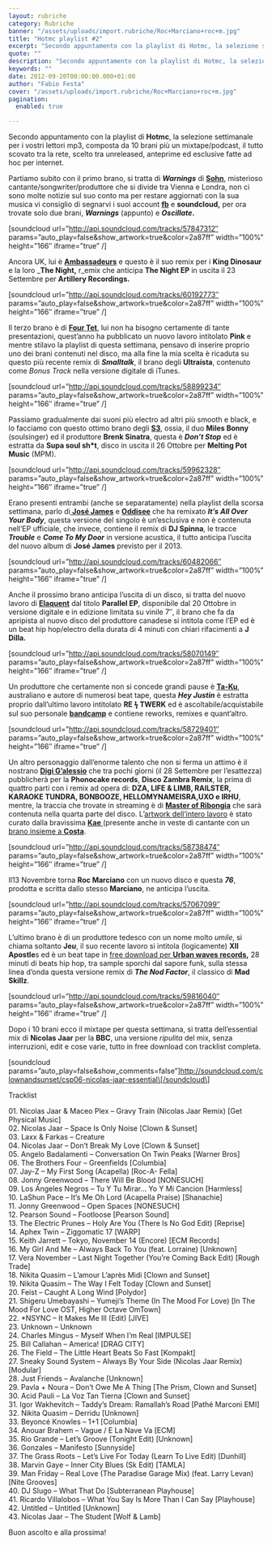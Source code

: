 ```yaml
---
layout: rubriche
category: Rubriche
banner: "/assets/uploads/import.rubriche/Roc+Marciano+roc+m.jpg"
title: "Hotmc playlist #2"
excerpt: "Secondo appuntamento con la playlist di Hotmc, la selezione settimanale per i vostri lettori mp3, composta da 10 brani più un mixtape/podcast, il tutto scovato tra la rete, scelto tra unreleased, anteprime ed esclusive fatte ad hoc per internet. Partiamo subito con il primo brano, si tratta di Warnings di Sohn, misterioso cantante/songwriter/produttore che si divide [&hellip"
quote: ""
description: "Secondo appuntamento con la playlist di Hotmc, la selezione settimanale per i vostri lettori mp3, composta da 10 brani più un mixtape/podcast, il tutto scovato tra la rete, scelto tra unreleased, anteprime ed esclusive fatte ad hoc per internet. Partiamo subito con il primo brano, si tratta di Warnings di Sohn, misterioso cantante/songwriter/produttore che si divide [&hellip"
keywords: ""
date: 2012-09-20T00:00:00.000+01:00
author: "Fabio Festa"
cover: "/assets/uploads/import.rubriche/Roc+Marciano+roc+m.jpg"
pagination:
  enabled: true

---
```


Secondo appuntamento con la playlist di **Hotmc**, la selezione settimanale per i vostri lettori mp3, composta da 10 brani più un mixtape/podcast, il tutto scovato tra la rete, scelto tra unreleased, anteprime ed esclusive fatte ad hoc per internet.

Partiamo subito con il primo brano, si tratta di _**Warnings**_ di [**Sohn**](https://soundcloud.com/sohnmusic), misterioso cantante/songwriter/produttore che si divide tra Vienna e Londra, non ci sono molte notizie sul suo conto ma per restare aggiornati con la sua musica vi consiglio di segnarvi i suoi account **[fb](https://facebook.com/sohnmusic)** e **soundcloud,** per ora trovate solo due brani, _**Warnings**_ (appunto) e **_Oscillate_.**

\[soundcloud url=”http://api.soundcloud.com/tracks/57847312″ params=”auto\_play=false&show\_artwork=true&color=2a87ff” width=”100%” height=”166″ iframe=”true” /\]

Ancora UK, lui è [**Ambassadeurs**](https://soundcloud.com/ambassadeurs) e questo è il suo remix per i **King Dinosaur** e la loro _**The Night,** r_emix che anticipa **The Night EP** in uscita il 23 Settembre per **Artillery Recordings.**

\[soundcloud url=”http://api.soundcloud.com/tracks/60192773″ params=”auto\_play=false&show\_artwork=true&color=2a87ff” width=”100%” height=”166″ iframe=”true” /\]

Il terzo brano è di [**Four Tet**](https://soundcloud.com/four-tet), lui non ha bisogno certamente di tante presentazioni, quest’anno ha pubblicato un nuovo lavoro intitolato **Pink** e mentre stilavo la playlist di questa settimana, pensavo di inserire proprio uno dei brani contenuti nel disco, ma alla fine la mia scelta è ricaduta su questo più recente remix di **_Smalltalk_**, il brano degli **Ultraísta**, contenuto come _Bonus Track_ nella versione digitale di iTunes.

\[soundcloud url=”http://api.soundcloud.com/tracks/58899234″ params=”auto\_play=false&show\_artwork=true&color=2a87ff” width=”100%” height=”166″ iframe=”true” /\]

Passiamo gradualmente dai suoni più electro ad altri più smooth e black, e lo facciamo con questo ottimo brano degli [**S3**](https://www.facebook.com/supasoulshit), ossia, il duo **Miles Bonny** (soulsinger) ed il produttore **Brenk Sinatra**, questa è **_Don’t Stop_** ed è estratta da **Supa soul sh\*t**, disco in uscita il 26 Ottobre per **Melting Pot Music** (MPM).

\[soundcloud url=”http://api.soundcloud.com/tracks/59962328″ params=”auto\_play=false&show\_artwork=true&color=2a87ff” width=”100%” height=”166″ iframe=”true” /\]

Erano presenti entrambi (anche se separatamente) nella playlist della scorsa settimana, parlo di[ **José James**](https://soundcloud.com/josejamesworldwide) e **[Oddisee](https://soundcloud.com/oddiseemusic)** che ha remixato _**It’s All Over Your Body**_, questa versione del singolo è un’esclusiva e non è contenuta nell’EP ufficiale, che invece, contiene il remix di **DJ Spinna**, le tracce _**Trouble**_ e _**Come To My Door**_ in versione acustica, il tutto anticipa l’uscita del nuovo album di **José James** previsto per il 2013.

\[soundcloud url=”http://api.soundcloud.com/tracks/60482066″ params=”auto\_play=false&show\_artwork=true&color=2a87ff” width=”100%” height=”166″ iframe=”true” /\]

Anche il prossimo brano anticipa l’uscita di un disco, si tratta del nuovo lavoro di [**Elaquent**](https://soundcloud.com/elaquent) dal titolo **Parallel EP**, disponibile dal 20 Ottobre in versione digitale e in edizione limitata su vinile 7″, il brano che fa da apripista al nuovo disco del produttore canadese si intitola come l’EP ed è un beat hip hop/electro della durata di 4 minuti con chiari rifacimenti a **J Dilla.**

\[soundcloud url=”http://api.soundcloud.com/tracks/58070149″ params=”auto\_play=false&show\_artwork=true&color=2a87ff” width=”100%” height=”166″ iframe=”true” /\]

Un produttore che certamente non si concede grandi pause è [**Ta-Ku**](https://soundcloud.com/takugotbeats), australiano e autore di numerosi beat tape, questa _**Hey Justin**_ è estratta proprio dall’ultimo lavoro intitolato **RE ϟ TWERK** ed è ascoltabile/acquistabile sul suo personale **[bandcamp](http://ta-ku.me/)** e contiene reworks, remixes e quant’altro.

\[soundcloud url=”http://api.soundcloud.com/tracks/58729401″ params=”auto\_play=false&show\_artwork=true&color=2a87ff” width=”100%” height=”166″ iframe=”true” /\]

Un altro personaggio dall’enorme talento che non si ferma un attimo è il nostrano [**Digi G’alessio**](https://digigalessio.bandcamp.com/) che tra pochi giorni (il 28 Settembre per l’esattezza) pubblicherà per la **Phonocake records**, **Disco Zambra Remix**, la prima di quattro parti con i remix ad opera di: **DZA, LIFE & LIMB, RAILSTER, KARAOKE TUNDRA, BONBOOZE, HELLOMYNAMEISRA,UXO e IRHU**, mentre, la traccia che trovate in streaming è di [**Master of Ribongia**](https://soundcloud.com/masterofribongia) che sarà contenuta nella quarta parte del disco. L’[artwork dell’intero lavoro](https://fbcdn-sphotos-h-a.akamaihd.net/hphotos-ak-ash4/404117%5F4206918885541%5F455125258%5Fn.jpg) è stato curato dalla bravissima [**Kae** ](https://soundcloud.com/kae%5Fwork%5Fin%5Fprogress)(presente anche in veste di cantante con un [brano insieme a **Costa**](https://soundcloud.com/dlso/09-kae-disco-zambra-costa-rmx).

\[soundcloud url=”http://api.soundcloud.com/tracks/58738474″ params=”auto\_play=false&show\_artwork=true&color=2a87ff” width=”100%” height=”166″ iframe=”true” /\]

Il13 Novembre torna **Roc Marciano** con un nuovo disco e questa _**76**_, prodotta e scritta dallo stesso **Marciano**, ne anticipa l’uscita.

\[soundcloud url=”http://api.soundcloud.com/tracks/57067099″ params=”auto\_play=false&show\_artwork=true&color=2a87ff” width=”100%” height=”166″ iframe=”true” /\]

L’ultimo brano è di un produttore tedesco con un nome molto _umile_, si chiama soltanto **Je$u$**, il suo recente lavoro si intitola (logicamente) **XII Apostle**s ed è un beat tape in [free download per ](https://urbanwavesrecords.bandcamp.com/album/xii-apostles)**[Urban waves records](https://urbanwavesrecords.bandcamp.com/album/xii-apostles),** 28 minuti di beats hip hop, tra sample sporchi dal sapore funk, sulla stessa linea d’onda questa versione remix di _**The Nod Factor**_, il classico di **Mad Skillz**.

\[soundcloud url=”http://api.soundcloud.com/tracks/59816040″ params=”auto\_play=false&show\_artwork=true&color=2a87ff” width=”100%” height=”166″ iframe=”true” /\]

Dopo i 10 brani ecco il mixtape per questa settimana, si tratta dell’essential mix di **Nicolas Jaar** per la **BBC**, una versione _ripulita_ del mix, senza interruzioni, edit e cose varie, tutto in free download con tracklist completa.

\[soundcloud params=”auto\_play=false&show\_comments=false”\]http://soundcloud.com/clownandsunset/csp06-nicolas-jaar-essential\[/soundcloud\]

Tracklist

01\. Nicolas Jaar & Maceo Plex – Gravy Train (Nicolas Jaar Remix) \[Get Physical Music\]  
02\. Nicolas Jaar – Space Is Only Noise \[Clown & Sunset\]  
03\. Laxx & Farkas – Creature  
04\. Nicolas Jaar – Don’t Break My Love \[Clown & Sunset\]  
05\. Angelo Badalamenti – Conversation On Twin Peaks \[Warner Bros\]  
06\. The Brothers Four – Greenfields \[Columbia\]  
07\. Jay-Z – My First Song (Acapella) \[Roc-A- Fella\]  
08\. Jonny Greenwood – There Will Be Blood \[NONESUCH\]  
09\. Los Ángeles Negros – Tu Y Tu Mirar… Yo Y Mi Cancion \[Harmless\]  
10\. LaShun Pace – It’s Me Oh Lord (Acapella Praise) \[Shanachie\]  
11\. Jonny Greenwood – Open Spaces \[NONESUCH\]  
12\. Pearson Sound – Footloose \[Pearson Sound\]  
13\. The Electric Prunes – Holy Are You (There Is No God Edit) \[Reprise\]  
14\. Aphex Twin – Ziggomatic 17 \[WARP\]  
15\. Keith Jarrett – Tokyo, November 14 (Encore) \[ECM Records\]  
16\. My Girl And Me – Always Back To You (feat. Lorraine) \[Unknown\]  
17\. Vera November – Last Night Together (You’re Coming Back Edit) \[Rough Trade\]  
18\. Nikita Quasim – L’amour L’après Midi \[Clown and Sunset\]  
19\. Nikita Quasim – The Way I Felt Today \[Clown and Sunset\]  
20\. Feist – Caught A Long Wind \[Polydor\]  
21\. Shigeru Umebayashi – Yumeji’s Theme (In The Mood For Love) \[In The Mood For Love OST, Higher Octave OmTown\]  
22\. \*NSYNC – It Makes Me Ill (Edit) \[JIVE\]  
23\. Unknown – Unknown  
24\. Charles Mingus – Myself When I’m Real \[IMPULSE\]  
25\. Bill Callahan – America! \[DRAG CITY\]  
26\. The Field – The Little Heart Beats So Fast \[Kompakt\]  
27\. Sneaky Sound System – Always By Your Side (Nicolas Jaar Remix) \[Modular\]  
28\. Just Friends – Avalanche \[Unknown\]  
29\. Pavla + Noura – Don’t Owe Me A Thing \[The Prism, Clown and Sunset\]  
30\. Acid Pauli – La Voz Tan Tierna \[Clown and Sunset\]  
31\. Igor Wakhevitch – Taddy’s Dream: Ramallah’s Road \[Pathé Marconi EMI\]  
32\. Nikita Quasim – Derridu \[Unknown\]  
33\. Beyoncé Knowles – 1+1 \[Columbia\]  
34\. Anouar Brahem – Vague / E La Nave Va \[ECM\]  
35\. Rio Grande – Let’s Groove (Tonight Edit) \[Unknown\]  
36\. Gonzales – Manifesto \[Sunnyside\]  
37\. The Grass Roots – Let’s Live For Today (Learn To Live Edit) \[Dunhill\]  
38\. Marvin Gaye – Inner City Blues (Sk Edit) \[TAMLA\]  
39\. Man Friday – Real Love (The Paradise Garage Mix) (feat. Larry Levan) \[Nite Grooves\]  
40\. DJ Slugo – What That Do \[Subterranean Playhouse\]  
41\. Ricardo Villalobos – What You Say Is More Than I Can Say \[Playhouse\]  
42\. Untitled – Untitled \[Unknown\]  
43\. Nicolas Jaar – The Student \[Wolf & Lamb\]

Buon ascolto e alla prossima!